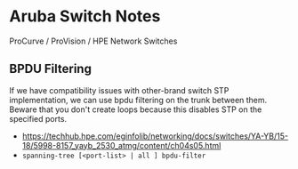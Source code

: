 # Aruba Switch Notes

ProCurve / ProVision / HPE Network Switches

## BPDU Filtering

If we have compatibility issues with other-brand switch STP implementation, we can use bpdu filtering on the trunk between them. 
Beware that you don't create loops because this disables STP on the specified ports.

* https://techhub.hpe.com/eginfolib/networking/docs/switches/YA-YB/15-18/5998-8157_yayb_2530_atmg/content/ch04s05.html
* `spanning-tree [<port-list> | all ] bpdu-filter`

